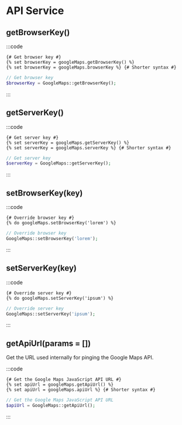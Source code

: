 # API Service

## getBrowserKey()

:::code
```twig
{# Get browser key #}
{% set browserKey = googleMaps.getBrowserKey() %}
{% set browserKey = googleMaps.browserKey %} {# Shorter syntax #}
```
```php
// Get browser key
$browserKey = GoogleMaps::getBrowserKey();
```
:::

## getServerKey()

:::code
```twig
{# Get server key #}
{% set serverKey = googleMaps.getServerKey() %}
{% set serverKey = googleMaps.serverKey %} {# Shorter syntax #}
```
```php
// Get server key
$serverKey = GoogleMaps::getServerKey();
```
:::

## setBrowserKey(key)

:::code
```twig
{# Override browser key #}
{% do googleMaps.setBrowserKey('lorem') %}
```
```php
// Override browser key
GoogleMaps::setBrowserKey('lorem');
```
:::

## setServerKey(key)

:::code
```twig
{# Override server key #}
{% do googleMaps.setServerKey('ipsum') %}
```
```php
// Override server key
GoogleMaps::setServerKey('ipsum');
```
:::

## getApiUrl(params = [])

Get the URL used internally for pinging the Google Maps API.

:::code
```twig
{# Get the Google Maps JavaScript API URL #}
{% set apiUrl = googleMaps.getApiUrl() %}
{% set apiUrl = googleMaps.apiUrl %} {# Shorter syntax #}
```
```php
// Get the Google Maps JavaScript API URL
$apiUrl = GoogleMaps::getApiUrl();
```
:::
